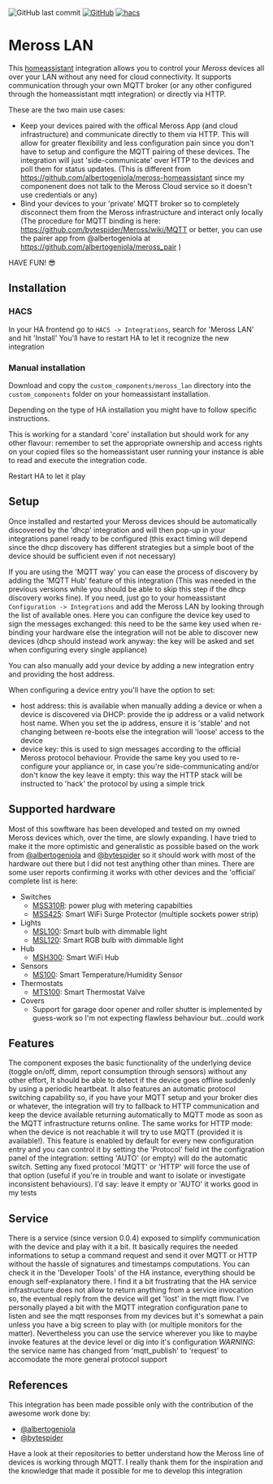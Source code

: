 ![GitHub last commit](https://img.shields.io/github/last-commit/krahabb/meross_lan?style=for-the-badge)
[![GitHub](https://img.shields.io/github/license/krahabb/meross_lan?style=for-the-badge)](LICENCE)
[![hacs][hacsbadge]][hacs]


# Meross LAN

This [homeassistant](https://www.home-assistant.io/) integration allows you to control your *Meross* devices all over your LAN without any need for cloud connectivity. It supports communication through your own MQTT broker (or any other configured through the homeassistant mqtt integration) or directly via HTTP.

These are the two main use cases:
- Keep your devices paired with the offical Meross App (and cloud infrastructure) and communicate directly to them via HTTP. This will allow for greater flexibility and less configuration pain since you don't have to setup and configure the MQTT pairing of these devices. The integration will just 'side-communicate' over HTTP to the devices and poll them for status updates. (This is different from https://github.com/albertogeniola/meross-homeassistant since my componenent does not talk to the Meross Cloud service so it doesn't use credentials or any)
- Bind your devices to your 'private' MQTT broker so to completely disconnect them from the Meross infrastructure and interact only locally (The procedure for MQTT binding is here: https://github.com/bytespider/Meross/wiki/MQTT or better, you can use the pairer app from @albertogeniola at https://github.com/albertogeniola/meross_pair )

HAVE FUN! 😎

## Installation

### HACS

In your HA frontend go to `HACS -> Integrations`, search for 'Meross LAN' and hit 'Install'
You'll have to restart HA to let it recognize the new integration

### Manual installation

Download and copy the `custom_components/meross_lan` directory into the `custom_components` folder on your homeassistant installation.

Depending on the type of HA installation you might have to follow specific instructions.

This is working for a standard 'core' installation but should work for any other flavour: remember to set the appropriate ownership and access rights on your copied files so the homeassistant user running your instance is able to read and execute the integration code.

Restart HA to let it play

## Setup

Once installed and restarted your Meross devices should be automatically discovered by the 'dhcp' integration and will then pop-up in your integrations panel ready to be configured (this exact timing will depend since the dhcp discovery has different strategies but a simple boot of the device should be sufficient even if not necessary)

If you are using the 'MQTT way' you can ease the process of discovery by adding the 'MQTT Hub' feature of this integration (This was needed in the previous versions while you should be able to skip this step if the dhcp discovery works fine). If you need, just go to your homeassistant `Configuration -> Integrations` and add the Meross LAN by looking through the list of available ones. Here you can configure the device key used to sign the messages exchanged: this need to be the same key used when re-binding your hardware else the integration will not be able to discover new devices (dhcp should instead work anyway: the key will be asked and set when configuring every single appliance)

You can also manually add your device by adding a new integration entry and providing the host address.

When configuring a device entry you'll have the option to set:
- host address: this is available when manually adding a device or when a device is discovered via DHCP: provide the ip address or a valid network host name. When you set the ip address, ensure it is 'stable' and not changing between re-boots else the integration will 'loose' access to the device
- device key: this is used to sign messages according to the official Meross protocol behaviour. Provide the same key you used to re-configure your appliance or, in case you're side-communicating and/or don't know the key leave it empty: this way the HTTP stack will be instructed to 'hack' the protocol by using a simple trick


## Supported hardware

Most of this sowftware has been developed and tested on my owned Meross devices which, over the time, are slowly expanding. I have tried to make it the more optimistic and generalistic as possible based on the work from [@albertogeniola] and [@bytespider] so it should work with most of the hardware out there but I did not test anything other than mines. There are some user reports confirming it works with other devices and the 'official' complete list is here:

- Switches
  - [MSS310R](https://www.meross.com/product/38/article/): power plug with metering capabilties
  - [MSS425](https://www.meross.com/product/16/article/): Smart WiFi Surge Protector (multiple sockets power strip)
- Lights
  - [MSL100](https://www.meross.com/product/4/article/): Smart bulb with dimmable light
  - [MSL120](https://www.meross.com/product/28/article/): Smart RGB bulb with dimmable light
- Hub
  - [MSH300](https://www.meross.com/Detail/50/Smart%20Wi-Fi%20Hub): Smart WiFi Hub
- Sensors
  - [MS100](https://www.meross.com/Detail/46/Smart%20Temperature%20and%20Humidity%20Sensor): Smart Temperature/Humidity Sensor
- Thermostats
  - [MTS100](https://www.meross.com/Detail/30/Smart%20Thermostat%20Valve): Smart Thermostat Valve
- Covers
  - Support for garage door opener and roller shutter is implemented by guess-work so I'm not expecting flawless behaviour but...could work


## Features

The component exposes the basic functionality of the underlying device (toggle on/off, dimm, report consumption through sensors) without any other effort, It should be able to detect if the device goes offline suddenly by using a periodic heartbeat.
It also features an automatic protocol switching capability so, if you have your MQTT setup and your broker dies or whatever, the integration will try to fallback to HTTP communication and keep the device available returning automatically to MQTT mode as soon as the MQTT infrastructure returns online. The same works for HTTP mode: when the device is not reachable it will try to use MQTT (provided it is available!). This feature is enabled by default for every new configuration entry and you can control it by setting the 'Protocol' field int the configration panel of the integration: setting 'AUTO' (or empty) will do the automatic switch. Setting any fixed protocol 'MQTT' or 'HTTP' will force the use of that option (useful if you're in trouble and want to isolate or investigate inconsistent behaviours). I'd say: leave it empty or 'AUTO' it works good in my tests


## Service

There is a service (since version 0.0.4) exposed to simplify communication with the device and play with it a bit. It basically requires the needed informations to setup a command request and send it over MQTT or HTTP without the hassle of signatures and timestamps computations. You can check it in the 'Developer Tools' of the HA instance, everything should be enough self-explanatory there. 
I find it a bit frustrating that the HA service infrastructure does not allow to return anything from a service invocation so, the eventual reply from the device will get 'lost' in the mqtt flow. I've personally played a bit with the MQTT integration configuration pane to listen and see the mqtt responses from my devices but it's somewhat a pain unless you have a big screen to play with (or multiple monitors for the matter). Nevertheless you can use the service wherever you like to maybe invoke features at the device level or dig into it's configuration
*WARNING*: the service name has changed from 'mqtt_publish' to 'request' to accomodate the more general protocol support


## References

This integration has been made possible only with the contribution of the awesome work done by:

- [@albertogeniola]
- [@bytespider]

Have a look at their repositories to better understand how the Meross line of devices is working through MQTT.
I really thank them for the inspiration and the knowledge that made it possible for me to develop this integration

[hacs]: https://github.com/custom-components/hacs
[hacsbadge]: https://img.shields.io/badge/HACS-Default-orange.svg?style=for-the-badge
[@albertogeniola]: https://github.com/albertogeniola/MerossIot
[@bytespider]: https://github.com/bytespider/Meross

